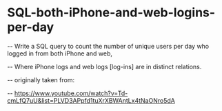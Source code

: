 # SQL-both-iPhone-and-web-logins-per-day


-- Write a SQL query to count the number of unique users per day who logged in from both iPhone and web,


-- Where iPhone logs and web logs [log-ins] are in distinct relations.


-- originally taken from: 


-- https://www.youtube.com/watch?v=Td-cmLfQ7uU&list=PLVD3APpfd1tuXrXBWAntLx4tNaONro5dA
